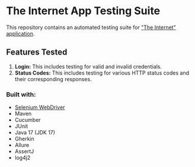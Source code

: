 # The Internet App Testing Suite

This repository contains an automated testing suite for ["The Internet" application](http://the-internet.herokuapp.com/).

## Features Tested

1. **Login:** This includes testing for valid and invalid credentials.
2. **Status Codes:** This includes testing for various HTTP status codes and their corresponding responses.


### Built with:

- [Selenium WebDriver](https://www.selenium.dev/documentation/en/webdriver/)
- Maven
- Cucumber
- JUnit
- Java 17 (JDK 17)
- Gherkin
- Allure
- AssertJ
- log4j2

